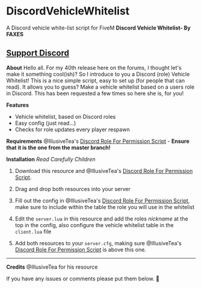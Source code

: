 # DiscordVehicleWhitelist
A Discord vehicle white-list script for FiveM
**Discord Vehicle Whitelist- By FAXES**

## [Support Discord](https://faxes.zone/discord)

**About**
Hello all. For my 40th release here on the forums, I thought let's make it something cool(ish)? So I introduce to you a Discord (role) Vehicle Whitelist! This is a nice simple script, easy to set up (for people that can read). It allows you to guess? Make a vehicle whitelist based on a users role in Discord. This has been requested a few times so here she is, for you!

**Features**
- Vehicle whitelist, based on Discord roles
- Easy config (just read...)
- Checks for role updates every player respawn

**Requirements**
@IllusiveTea's [Discord Role For Permission Script](https://forum.fivem.net/t/discord-roles-for-permissions-im-creative-i-know/233805) - **Ensure that it is the one from the master branch!**

**Installation**
*Read Carefully Children*

1. Download this resource and @IllusiveTea's [Discord Role For Permission Script](https://forum.fivem.net/t/discord-roles-for-permissions-im-creative-i-know/233805).

2. Drag and drop both resources into your server

3. Fill out the config in @IllusiveTea's [Discord Role For Permission Script](https://forum.fivem.net/t/discord-roles-for-permissions-im-creative-i-know/233805), make sure to include within the table the role you will use in the whitelist

4. Edit the `server.lua` in this resource and add the roles *nickname* at the top in the config, also configure the vehicle whitelist table in the `client.lua` file

5. Add both resources to your `server.cfg`, making sure @IllusiveTea's [Discord Role For Permission Script](https://forum.fivem.net/t/discord-roles-for-permissions-im-creative-i-know/233805) is above this one.

<hr>

**Credits**
@IllusiveTea for his resource

If you have any issues or comments please put them below. :newspaper:
